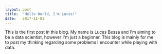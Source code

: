 ```yaml
---
layout: post
title:  "Hello World, I'm Lucas!"
date:   2017-11-01
---
```


This is the first post in this blog. My name is Lucas Bessa and I'm aiming to be a data scientist, 
however I'm just a beginner. This blog is mainly for me to post my thinking regarding some problems I encounter
while playing with data.
